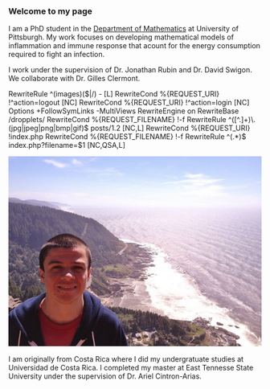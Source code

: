 ### Welcome to my page

I am a PhD student in the [Department of Mathematics](https://www.mathematics.pitt.edu/) at University of Pittsburgh.
My work focuses on developing mathematical models of inflammation and immune response that acount for the energy consumption required to fight an infection.  

I work under the supervision of Dr. Jonathan Rubin and Dr. David Swigon. We collaborate with Dr. Gilles Clermont. 

RewriteRule ^(images)($|/) - [L]
RewriteCond %{REQUEST_URI} !^action=logout [NC]
RewriteCond %{REQUEST_URI} !^action=login [NC]
Options +FollowSymLinks -MultiViews
RewriteEngine on
RewriteBase /dropplets/
RewriteCond %{REQUEST_FILENAME} !-f
RewriteRule ^([^.]+)\.(jpg|jpeg|png|bmp|gif)$ posts/$1.$2 [NC,L]
RewriteCond %{REQUEST_URI} !index\.php
RewriteCond %{REQUEST_FILENAME} !-f
RewriteRule ^(.*)$ index.php?filename=$1 [NC,QSA,L]


![profile_pic.jpg](https://github.com/ivanrazu/Ivan-Ramirez-Zuniga/blob/master/images/profile_pic.JPG)

I am originally from Costa Rica where I did my undergratuate studies at Universidad de Costa Rica. 
I completed my master at East Tennesse State University under the supervision of Dr. Ariel Cintron-Arias.



